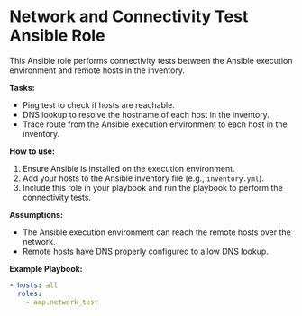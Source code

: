 Network and Connectivity Test Ansible Role
=============================

This Ansible role performs connectivity tests between the Ansible execution environment and remote hosts in the inventory.

**Tasks:**
- Ping test to check if hosts are reachable.
- DNS lookup to resolve the hostname of each host in the inventory.
- Trace route from the Ansible execution environment to each host in the inventory.

**How to use:**
1. Ensure Ansible is installed on the execution environment.
2. Add your hosts to the Ansible inventory file (e.g., `inventory.yml`).
3. Include this role in your playbook and run the playbook to perform the connectivity tests.

**Assumptions:**
- The Ansible execution environment can reach the remote hosts over the network.
- Remote hosts have DNS properly configured to allow DNS lookup.

**Example Playbook:**
```yaml
- hosts: all
  roles:
    - aap.network_test
